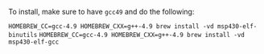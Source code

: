 To install, make sure to have `gcc49` and do the following:

`HOMEBREW_CC=gcc-4.9 HOMEBREW_CXX=g++-4.9 brew install -vd msp430-elf-binutils`
`HOMEBREW_CC=gcc-4.9 HOMEBREW_CXX=g++-4.9 brew install -vd msp430-elf-gcc`